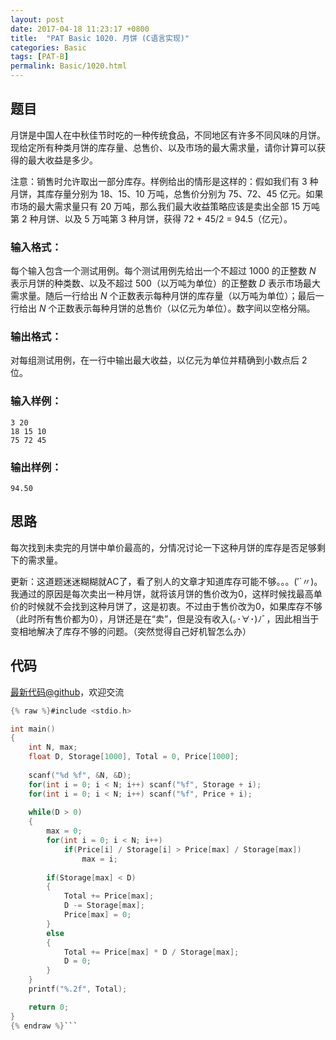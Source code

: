 ```yaml
---
layout: post
date: 2017-04-18 11:23:17 +0800
title:  "PAT Basic 1020. 月饼 (C语言实现)"
categories: Basic
tags: [PAT-B]
permalink: Basic/1020.html
---
```


## 题目

月饼是中国人在中秋佳节时吃的一种传统食品，不同地区有许多不同风味的月饼。现给定所有种类月饼的库存量、总售价、以及市场的最大需求量，请你计算可以获得的最大收益是多少。

注意：销售时允许取出一部分库存。样例给出的情形是这样的：假如我们有 3 种月饼，其库存量分别为 18、15、10 万吨，总售价分别为 75、72、45
亿元。如果市场的最大需求量只有 20 万吨，那么我们最大收益策略应该是卖出全部 15 万吨第 2 种月饼、以及 5 万吨第 3 种月饼，获得 72 +
45/2 = 94.5（亿元）。

### 输入格式：

每个输入包含一个测试用例。每个测试用例先给出一个不超过 1000 的正整数 $N$ 表示月饼的种类数、以及不超过 500（以万吨为单位）的正整数 $D$
表示市场最大需求量。随后一行给出 $N$ 个正数表示每种月饼的库存量（以万吨为单位）；最后一行给出 $N$
个正数表示每种月饼的总售价（以亿元为单位）。数字间以空格分隔。

### 输出格式：

对每组测试用例，在一行中输出最大收益，以亿元为单位并精确到小数点后 2 位。

### 输入样例：

    
    
    3 20
    18 15 10
    75 72 45
    

### 输出样例：

    
    
    94.50
    



## 思路

每次找到未卖完的月饼中单价最高的，分情况讨论一下这种月饼的库存是否足够剩下的需求量。

更新：这道题迷迷糊糊就AC了，看了别人的文章才知道库存可能不够。。。(′`〃)。我通过的原因是每次卖出一种月饼，就将该月饼的售价改为0，这样时候找最高单价的时候就不会找到这种月饼了，这是初衷。不过由于售价改为0，如果库存不够（此时所有售价都为0），月饼还是在“卖”，但是没有收入(｡･∀･)ﾉﾞ，因此相当于变相地解决了库存不够的问题。（突然觉得自己好机智怎么办）

## 代码

[最新代码@github](https://github.com/OliverLew/PAT/blob/master/PATBasic/1020.c)，欢迎交流
```c
{% raw %}#include <stdio.h>

int main()
{
    int N, max;
    float D, Storage[1000], Total = 0, Price[1000];    
    
    scanf("%d %f", &N, &D);
    for(int i = 0; i < N; i++) scanf("%f", Storage + i);
    for(int i = 0; i < N; i++) scanf("%f", Price + i);
    
    while(D > 0)
    {
        max = 0;
        for(int i = 0; i < N; i++)
            if(Price[i] / Storage[i] > Price[max] / Storage[max])
                max = i;
        
        if(Storage[max] < D) 
        {
            Total += Price[max];
            D -= Storage[max];
            Price[max] = 0;
        } 
        else 
        {
            Total += Price[max] * D / Storage[max];
            D = 0;
        }
    }
    printf("%.2f", Total);

    return 0;
}
{% endraw %}```